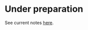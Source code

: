 # Under preparation

See current notes [here](https://github.com/mlcommons/ck/blob/master/cm-mlops/script/app-loadgen-generic-python/README-extra.md).

